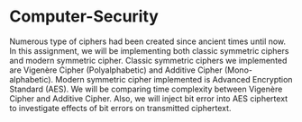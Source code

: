 # Computer-Security
Numerous type of ciphers had been created since ancient times until now. In this assignment, we will be implementing both classic symmetric ciphers and modern symmetric cipher. Classic symmetric ciphers we implemented are Vigenère Cipher (Polyalphabetic) and Additive Cipher (Mono-alphabetic). Modern symmetric cipher implemented is Advanced Encryption Standard (AES). We will be comparing time complexity between Vigenère Cipher and Additive Cipher. Also, we will inject bit error into AES ciphertext to investigate effects of bit errors on transmitted ciphertext.
